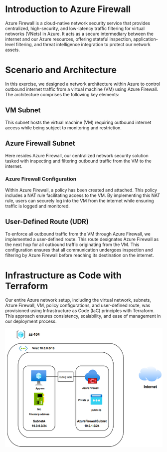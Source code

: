 # Introduction to Azure Firewall
Azure Firewall is a cloud-native network security service that provides centralized, high-security, and low-latency traffic filtering for virtual networks (VNets) in Azure. It acts as a secure intermediary between the internet and our Azure resources, offering stateful inspection, application-level filtering, and threat intelligence integration to protect our network assets.

# Scenario and Architecture
In this exercise, we designed a network architecture within Azure to control outbound internet traffic from a virtual machine (VM) using Azure Firewall. The architecture comprises the following key elements:

## VM Subnet
This subnet hosts the virtual machine (VM) requiring outbound internet access while being subject to monitoring and restriction.

## Azure Firewall Subnet
Here resides Azure Firewall, our centralized network security solution tasked with inspecting and filtering outbound traffic from the VM to the internet.

### Azure Firewall Configuration
Within Azure Firewall, a policy has been created and attached. This policy includes a NAT rule facilitating access to the VM. By implementing this NAT rule, users can securely log into the VM from the internet while ensuring traffic is logged and monitored.

## User-Defined Route (UDR)
To enforce all outbound traffic from the VM through Azure Firewall, we implemented a user-defined route. This route designates Azure Firewall as the next hop for all outbound traffic originating from the VM. This configuration ensures that all communication undergoes inspection and filtering by Azure Firewall before reaching its destination on the internet.

# Infrastructure as Code with Terraform
Our entire Azure network setup, including the virtual network, subnets, Azure Firewall, VM, policy configurations, and user-defined route, was provisioned using Infrastructure as Code (IaC) principles with Terraform. This approach ensures consistency, scalability, and ease of management in our deployment process.
<p align="center">
  <img width="520" height="380" src=./assets/AzureFirewall.png>
</p>